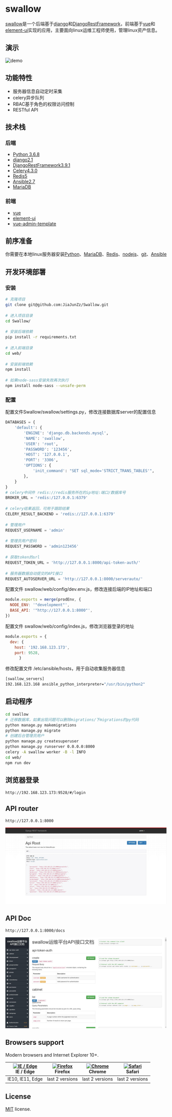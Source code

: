 # swallow

[swallow](https://github.com/JiaJunZz/Swallow)是一个后端基于[django](https://github.com/django/django)和[DjangoRestFramework](https://github.com/encode/django-rest-framework)，前端基于[vue](https://github.com/vuejs/vue)和[element-ui](https://github.com/ElemeFE/element)实现的应用，主要面向linux运维工程师使用，管理linux资产信息。

## 演示

![demo](https://github.com/JiaJunZz/JiaJun.zz.github.io/blob/master/images/Swallow/demo.gif)

## 功能特性

  - 服务器信息自动定时采集
  - celery异步队列
  - RBAC基于角色的权限访问控制
  - RESTful API

## 技术栈

### 后端
  - [Python 3.6.8](https://www.python.org/)
  - [django2.1](https://github.com/django/django)
  - [DjangoRestFramework3.9.1](https://github.com/encode/django-rest-framework)
  - [Celery4.3.0](https://github.com/celery/celery)
  - [Redis5](https://github.com/antirez/redis)
  - [Ansible2.7](https://github.com/ansible/ansible)
  - [MariaDB](https://mariadb.org/)
### 前端
  - [vue](https://github.com/vuejs/vue)
  - [element-ui](https://github.com/ElemeFE/element)
  - [vue-admin-template](https://github.com/PanJiaChen/vue-admin-template)

## 前序准备

你需要在本地linux服务器安装[Python](https://www.python.org/)、[MariaDB](https://mariadb.org/)、[Redis](https://github.com/antirez/redis)、[nodejs](https://github.com/nodejs/node)、[git](https://git-scm.com/)、[Ansible](https://github.com/ansible/ansible)

## 开发环境部署

### 安装
```bash
# 克隆项目
git clone git@github.com:JiaJunZz/Swallow.git

# 进入项目目录
cd Swallow/

# 安装后端依赖
pip install -r requirements.txt

# 进入前端目录
cd web/

# 安装前端依赖
npm install

# 如果node-sass安装失败再次执行
npm install node-sass --unsafe-perm
```

### 配置
配置文件Swallow/swallow/settings.py，修改连接数据库server的配置信息
```python
DATABASES = {
    'default': {
        'ENGINE': 'django.db.backends.mysql',
        'NAME': 'swallow',
        'USER': 'root',
        'PASSWORD': '123456',
        'HOST': '127.0.0.1',
        'PORT': '3306',
        'OPTIONS': {
            'init_command': "SET sql_mode='STRICT_TRANS_TABLES'",
        },
    }
}
# celery中间件 redis://redis服务所在的ip地址:端口/数据库号
BROKER_URL = 'redis:/127.0.0.1:6379'

# celery结果返回，可用于跟踪结果
CELERY_RESULT_BACKEND = 'redis://127.0.0.1:6379'

# 管理用户
REQUEST_USERNAME = 'admin'

# 管理员用户密码
REQUEST_PASSWORD = 'admin123456'

# 获取token的url
REQUEST_TOKEN_URL = 'http://127.0.0.1:8000/api-token-auth/'

# 服务器数据自动提交的API接口
REQUEST_AUTOSERVER_URL = 'http://127.0.0.1:8000/serverauto/'

```

配置文件 swallow/web/config/dev.env.js，修改连接后端的IP地址和端口
```js
module.exports = merge(prodEnv, {
  NODE_ENV: '"development"',
  BASE_API: '"http://127.0.0.1:8000"',
})
```

配置文件 swallow/web/config/index.js，修改浏览器登录的地址
```js
module.exports = {
  dev: {
    host: '192.168.123.173',
    port: 9528,
      }
```

修改配置文件 /etc/ansible/hosts，用于自动收集服务器信息
```bash
[swallow_servers]
192.168.123.168 ansible_python_interpreter="/usr/bin/python2"
```

## 启动程序

```bash
cd swallow
# 迁移数据库，如果出现问题可以删除migrations/下migrations的py代码
python manage.py makemigrations
python manage.py migrate
# 创建后台管理员用户
python manage.py createsuperuser
python manage.py runserver 0.0.0.0:8000
celery -A swallow worker -B -l INFO
cd web/
npm run dev
```

## 浏览器登录

```
http://192.168.123.173:9528/#/login
```

## API router

```
http://127.0.0.1:8000
```
![router](https://github.com/JiaJunZz/JiaJun.zz.github.io/blob/master/images/Swallow/router.jpg)

## API Doc
```
http://127.0.0.1:8000/docs
```
![apidoc](https://github.com/JiaJunZz/JiaJun.zz.github.io/blob/master/images/Swallow/apidoc.jpg)

## Browsers support

Modern browsers and Internet Explorer 10+.

| [<img src="https://raw.githubusercontent.com/alrra/browser-logos/master/src/edge/edge_48x48.png" alt="IE / Edge" width="24px" height="24px" />](http://godban.github.io/browsers-support-badges/)</br>IE / Edge | [<img src="https://raw.githubusercontent.com/alrra/browser-logos/master/src/firefox/firefox_48x48.png" alt="Firefox" width="24px" height="24px" />](http://godban.github.io/browsers-support-badges/)</br>Firefox | [<img src="https://raw.githubusercontent.com/alrra/browser-logos/master/src/chrome/chrome_48x48.png" alt="Chrome" width="24px" height="24px" />](http://godban.github.io/browsers-support-badges/)</br>Chrome | [<img src="https://raw.githubusercontent.com/alrra/browser-logos/master/src/safari/safari_48x48.png" alt="Safari" width="24px" height="24px" />](http://godban.github.io/browsers-support-badges/)</br>Safari |
| --------- | --------- | --------- | --------- |
| IE10, IE11, Edge| last 2 versions| last 2 versions| last 2 versions

## License

[MIT](https://github.com/JiajunZz/swallow/blob/master/LICENSE) license.

